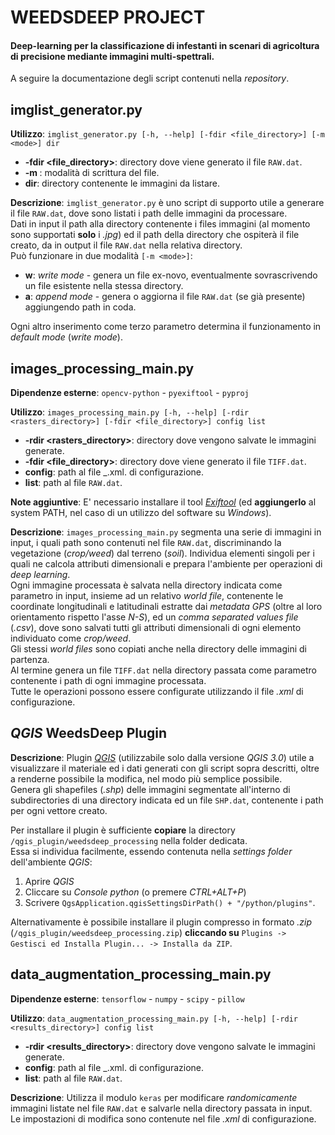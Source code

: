 # WEEDSDEEP PROJECT

#### Deep-learning per la classificazione di infestanti in scenari di agricoltura di precisione mediante immagini multi-spettrali.

A seguire la documentazione degli script contenuti nella _repository_.  

## imglist_generator.py

__Utilizzo__: `imglist_generator.py [-h, --help] [-fdir <file_directory>] [-m <mode>] dir`  

* __-fdir <file_directory>__: directory dove viene generato il file `RAW.dat`.
* __-m <mode>__: modalità di scrittura del file.
* __dir__: directory contenente le immagini da listare.

__Descrizione__: `imglist_generator.py` è uno script di supporto utile a generare il file `RAW.dat`, dove sono listati i path delle immagini da processare.  
Dati in input il path alla directory contenente i files immagini (al momento sono supportati __solo__ i _.jpg_) ed il path della directory che ospiterà il file creato, da in output il file `RAW.dat` nella relativa directory.  
Può funzionare in due modalità `[-m <mode>]`:  

* __w__: _write mode_ - genera un file ex-novo, eventualmente sovrascrivendo un file esistente nella stessa directory.  
* __a__: _append mode_ - genera o aggiorna il file `RAW.dat` (se già presente) aggiungendo path in coda.  

Ogni altro inserimento come terzo parametro determina il funzionamento in _default mode_ (_write mode_).

## images_processing_main.py

__Dipendenze esterne__: `opencv-python` - `pyexiftool` - `pyproj`  

__Utilizzo__: `images_processing_main.py [-h, --help] [-rdir <rasters_directory>] [-fdir <file_directory>] config list`  

* __-rdir <rasters_directory>__: directory dove vengono salvate le immagini generate.
* __-fdir <file_directory>__: directory dove viene generato il file `TIFF.dat`.
* __config__: path al file _.xml. di configurazione.
* __list__: path al file `RAW.dat`.

__Note aggiuntive__: E' necessario installare il tool _[Exiftool](https://www.sno.phy.queensu.ca/~phil/exiftool/)_ (ed __aggiungerlo__ al system PATH, nel caso di un utilizzo del software su _Windows_).  

__Descrizione__: `images_processing_main.py` segmenta una serie di immagini in input, i quali path sono contenuti nel file `RAW.dat`, discriminando la vegetazione (_crop/weed_) dal terreno (_soil_). Individua elementi singoli per i quali ne calcola attributi dimensionali e prepara l'ambiente per operazioni di _deep learning_.  
Ogni immagine processata è salvata nella directory indicata come parametro in input, insieme ad un relativo _world file_, contenente le coordinate longitudinali e latitudinali estratte dai _metadata GPS_ (oltre al loro orientamento rispetto l'asse _N-S_), ed un _comma separated values file_ (_.csv_), dove sono salvati tutti gli attributi dimensionali di ogni elemento individuato come _crop/weed_.  
Gli stessi _world files_ sono copiati anche nella directory delle immagini di partenza.  
Al termine genera un file `TIFF.dat` nella directory passata come parametro contenente i path di ogni immagine processata.  
Tutte le operazioni possono essere configurate utilizzando il file _.xml_ di configurazione.  

## _QGIS_ WeedsDeep Plugin

__Descrizione__: Plugin _[QGIS](https://www.qgis.org/it/site/)_ (utilizzabile solo dalla versione _QGIS 3.0_) utile a visualizzare il materiale ed i dati generati con gli script sopra descritti, oltre a renderne possibile la modifica, nel modo più semplice possibile.  
Genera gli shapefiles (_.shp_) delle immagini segmentate all'interno di subdirectories di una directory indicata ed un file `SHP.dat`, contenente i path per ogni vettore creato.  

Per installare il plugin è sufficiente __copiare__ la directory `/qgis_plugin/weedsdeep_processing` nella folder dedicata.  
Essa si individua facilmente, essendo contenuta nella _settings folder_ dell'ambiente _QGIS_:  

1. Aprire _QGIS_
2. Cliccare su _Console python_ (o premere _CTRL+ALT+P_)
3. Scrivere `QgsApplication.qgisSettingsDirPath() + "/python/plugins"`.

Alternativamente è possibile installare il plugin compresso in formato _.zip_ (`/qgis_plugin/weedsdeep_processing.zip`) __cliccando su__ `Plugins -> Gestisci ed Installa Plugin... -> Installa da ZIP`.

## data_augmentation_processing_main.py

__Dipendenze esterne__: `tensorflow` - `numpy` - `scipy` - `pillow`  

__Utilizzo__:  `data_augmentation_processing_main.py [-h, --help] [-rdir <results_directory>] config list`  

* __-rdir <results_directory>__: directory dove vengono salvate le immagini generate.
* __config__: path al file _.xml. di configurazione.
* __list__: path al file `RAW.dat`.

__Descrizione__: Utilizza il modulo `keras` per modificare _randomicamente_ immagini listate nel file `RAW.dat` e salvarle nella directory passata in input.  
Le impostazioni di modifica sono contenute nel file _.xml_ di configurazione.  
